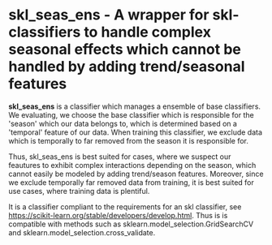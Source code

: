 skl_seas_ens - A wrapper for skl-classifiers to handle 
complex seasonal effects which cannot be handled by adding
trend/seasonal features 
============================================================

**skl_seas_ens** is a classifier which manages a ensemble of base classifiers.
We evaluating, we choose the base classifier which is responsible for the
'season' which our data belongs to, which is determined based on a 'temporal' feature
of our data. When training this classifier, we exclude data which is temporally to 
far removed from the season it is responsible for.

Thus, skl_seas_ens is best suited for cases, where we suspect our feautures to exhibit 
complex interactions depending on the season, which cannot
easily be modeled by adding trend/season features. Moreover, since
we exclude temporally far removed data from training, it is best suited
for use cases, where training data is plentiful.

It is a classifier compliant to the requirements for an
skl classifier, see https://scikit-learn.org/stable/developers/develop.html.
Thus is is compatible with methods such as sklearn.model_selection.GridSearchCV
 and sklearn.model_selection.cross_validate.

